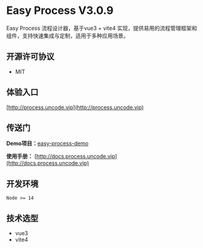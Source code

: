 # Easy Process V3.0.9
Easy Process 流程设计器，基于vue3 + vite4 实现，提供易用的流程管理框架和组件，支持快速集成与定制，适用于多种应用场景。


## 开源许可协议
- MIT


## 体验入口
[http://process.uncode.vip](http://process.uncode.vip)



## 传送门

**Demo项目：**[easy-process-demo](https://gitee.com/quxiu-code/easy-process-demo)

**使用手册：** [http://docs.process.uncode.vip](http://docs.process.uncode.vip)


## 开发环境

```
Node >= 14
```

## 技术选型

- vue3
- vite4



